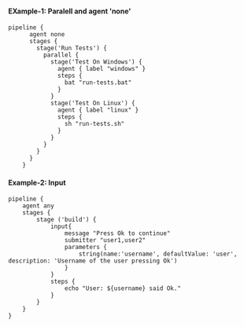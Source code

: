 #### EXample-1: Paralell and agent 'none'
    pipeline {
          agent none
          stages {
            stage('Run Tests') {
              parallel {
                stage('Test On Windows') {
                  agent { label "windows" }
                  steps {
                    bat "run-tests.bat"
                  }
                }
                stage('Test On Linux') {
                  agent { label "linux" }
                  steps {
                    sh "run-tests.sh"
                  }
                }
              }
            }
          }
        }

#### Example-2: Input

    pipeline {
        agent any
        stages {
            stage ('build') {			
                input{
                    message "Press Ok to continue"
                    submitter "user1,user2"
                    parameters {
                        string(name:'username', defaultValue: 'user', description: 'Username of the user pressing Ok')
                    }
				}
				steps { 
					echo "User: ${username} said Ok."
				}
            }
        }
    }
